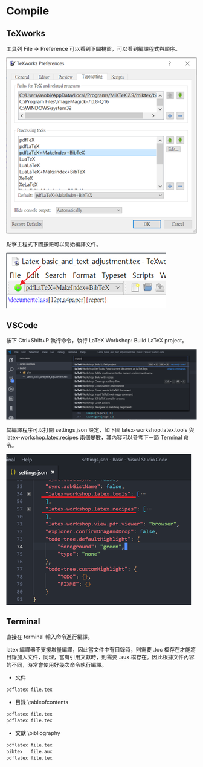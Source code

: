 # Compile

## TeXworks

工具列 File -> Preference 可以看到下圖視窗，可以看到編譯程式與順序。

![](./pics/Compile-texworks-setup.png)

點擊主程式下圖按鈕可以開始編譯文件。

![](./pics/Compile-texworks-start.png)

## VSCode

按下 Ctrl+Shift+P 執行命令，執行 LaTeX Workshop: Build LaTeX project。

![](./pics/Compile-vscode1.png)

其編譯程序可以打開 settings.json 設定，如下圖 latex-workshop.latex.tools 與 latex-workshop.latex.recipes 兩個變數，其內容可以參考下一節 Terminal 命令。

![](./pics/Compile-vscode2.png)

## Terminal

直接在 terminal 輸入命令進行編譯。

latex 編譯器不支援增量編譯，因此當文件中有目錄時，則需要 .toc 檔存在才能將目錄加入文件，同理，當有引用文獻時，則需要 .aux 檔存在。因此根據文件內容的不同，時常會使用好幾次命令執行編譯。

- 文件
```bash
pdflatex file.tex
```

- 目錄 \tableofcontents
```bash
pdflatex file.tex
pdflatex file.tex
```

- 文獻 \bibliography
```bash
pdflatex file.tex
bibtex   file.aux
pdflatex file.tex
```


